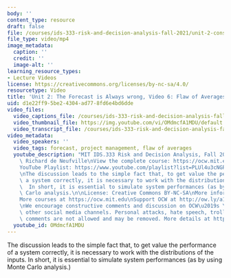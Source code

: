 ```yaml
---
body: ''
content_type: resource
draft: false
file: /courses/ids-333-risk-and-decision-analysis-fall-2021/unit-2-consequences-video-6_360p_16_9.mp4
file_type: video/mp4
image_metadata:
  caption: ''
  credit: ''
  image-alt: ''
learning_resource_types:
- Lecture Videos
license: https://creativecommons.org/licenses/by-nc-sa/4.0/
resourcetype: Video
title: 'Unit 2: The Forecast is Always wrong, Video 6: Flaw of Averages 2-the Consequences'
uid: d1e22ff9-5be2-4304-ad77-8fd6e4bd6dde
video_files:
  video_captions_file: /courses/ids-333-risk-and-decision-analysis-fall-2021/1cxItQb8BWYijRlTd_oZb93ldSG16w9XB_transcript.webvtt
  video_thumbnail_file: https://img.youtube.com/vi/OMdmcfA1MDU/default.jpg
  video_transcript_file: /courses/ids-333-risk-and-decision-analysis-fall-2021/1cxItQb8BWYijRlTd_oZb93ldSG16w9XB_transcript.pdf
video_metadata:
  video_speakers: ''
  video_tags: forecast, project management, flaw of averages
  youtube_description: "MIT IDS.333 Risk and Decision Analysis, Fall 2021\nInstructor:\
    \ Richard de Neufville\nView the complete course: https://ocw.mit.edu/courses/ids-333-risk-and-decision-analysis-fall-2021/\n\
    YouTube Playlist: https://www.youtube.com/playlist?list=PLUl4u3cNGP62jwhTqp8_1kwrkDkxZhpQC\n\
    \nThe discussion leads to the simple fact that, to get value the performance of\
    \ a system correctly, it is necessary to work with the distributions of the inputs.\
    \  In short, it is essential to simulate system performances (as by using Monte\
    \ Carlo analysis.\n\nLicense: Creative Commons BY-NC-SA\nMore information at https://ocw.mit.edu/terms\n\
    More courses at https://ocw.mit.edu\nSupport OCW at http://ow.ly/a1If50zVRlQ\n\
    \nWe encourage constructive comments and discussion on OCW\u2019s YouTube and\
    \ other social media channels. Personal attacks, hate speech, trolling, and inappropriate\
    \ comments are not allowed and may be removed. More details at https://ocw.mit.edu/comments."
  youtube_id: OMdmcfA1MDU
---
```

The discussion leads to the simple fact that, to get value the performance of a system correctly, it is necessary to work with the distributions of the inputs. In short, it is essential to simulate system performances (as by using Monte Carlo analysis.)
